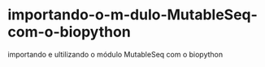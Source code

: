 # importando-o-m-dulo-MutableSeq-com-o-biopython
importando e ultilizando o módulo MutableSeq com o biopython 
